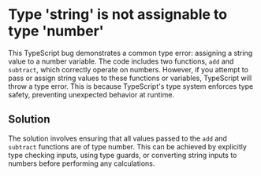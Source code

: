 # Type 'string' is not assignable to type 'number'
This TypeScript bug demonstrates a common type error: assigning a string value to a number variable.  The code includes two functions, `add` and `subtract`, which correctly operate on numbers. However, if you attempt to pass or assign string values to these functions or variables, TypeScript will throw a type error. This is because TypeScript's type system enforces type safety, preventing unexpected behavior at runtime.

## Solution
The solution involves ensuring that all values passed to the `add` and `subtract` functions are of type number. This can be achieved by explicitly type checking inputs, using type guards, or converting string inputs to numbers before performing any calculations.